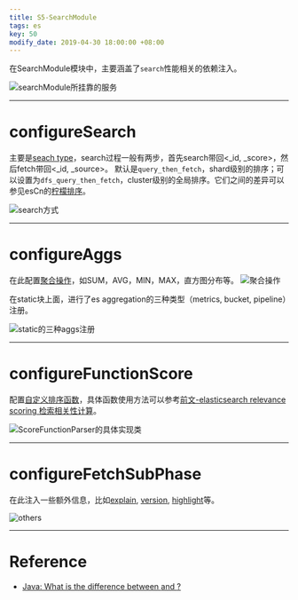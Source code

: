 ```yaml
---
title: S5-SearchModule
tags: es
key: 50
modify_date: 2019-04-30 18:00:00 +08:00
---
```


在SearchModule模块中，主要涵盖了`search`性能相关的依赖注入。

![searchModule所挂靠的服务](https://upload-images.jianshu.io/upload_images/2189341-6fcfdd7e5f90ec03.png)

----
# configureSearch
主要是[seach type](https://www.elastic.co/guide/en/elasticsearch/reference/2.4/search-request-search-type.html)，search过程一般有两步，首先search带回<_id, _score>，然后fetch带回<_id, _source>。
默认是`query_then_fetch`，shard级别的排序；可以设置为`dfs_query_then_fetch`，cluster级别的全局排序。它们之间的差异可以参见esCn的[柠檬排序](https://link.jianshu.com/?t=https%3A%2F%2Felasticsearch.cn%2Fquestion%2F2275)。

![search方式](https://upload-images.jianshu.io/upload_images/2189341-820700cd1795982b.png)

----
# configureAggs
在此配置[聚合操作](https://www.elastic.co/guide/en/elasticsearch/reference/2.4/search-aggregations.html)，如SUM，AVG，MIN，MAX，直方图分布等。
![聚合操作](https://upload-images.jianshu.io/upload_images/2189341-6a710cd37b005f4f.png)

在static块上面，进行了es aggregation的三种类型（metrics, bucket, pipeline）注册。

![static的三种aggs注册](https://upload-images.jianshu.io/upload_images/2189341-7f520a4550fef3c9.png)

----
# configureFunctionScore
配置[自定义排序函数](https://www.elastic.co/guide/en/elasticsearch/reference/2.4/query-dsl-function-score-query.html)，具体函数使用方法可以参考[前文-elasticsearch relevance scoring 检索相关性计算](https://www.jianshu.com/p/8bb84384566a)。

![ScoreFunctionParser的具体实现类](https://upload-images.jianshu.io/upload_images/2189341-a16a6362a4750a10.png)

----
# configureFetchSubPhase
在此注入一些额外信息，比如[explain](https://www.elastic.co/guide/en/elasticsearch/reference/2.4/search-request-explain.html), [version](https://www.elastic.co/guide/en/elasticsearch/reference/2.4/search-request-version.html), [highlight](https://www.elastic.co/guide/en/elasticsearch/reference/2.4/search-request-highlighting.html)等。

![others](https://upload-images.jianshu.io/upload_images/2189341-f171725379213b2b.png)

----
# Reference
- [Java: What is the difference between <init> and <clinit>?](https://stackoverflow.com/questions/8517121/java-what-is-the-difference-between-init-and-clinit)